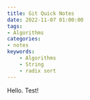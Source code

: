 ```yaml
---
title: Git Quick Notes
date: 2022-11-07 01:00:00
tags:
- Algorithms
categories:
- notes
keywords:
    - Algorithms
    - String
    - radix sort
---
```



Hello. Test!
```
